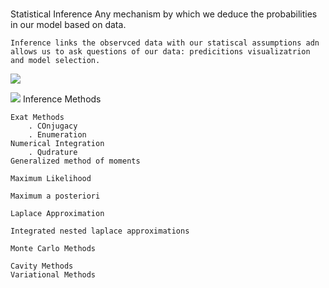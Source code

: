 
#

Statistical Inference
    Any mechanism by which we deduce the probabilities in our model based on data.

    Inference links the observced data with our statiscal assumptions adn allows us to ask questions of our data: predicitions visualizatrion and model selection. 

![](2022-03-31-17-16-36.png)

![](2022-03-31-17-16-56.png)
Inference Methods

    Exat Methods
        . COnjugacy
        . Enumeration
    Numerical Integration
        . Qudrature
    Generalized method of moments
    
    Maximum Likelihood
    
    Maximum a posteriori

    Laplace Approximation

    Integrated nested laplace approximations

    Monte Carlo Methods

    Cavity Methods
    Variational Methods
